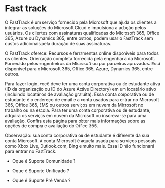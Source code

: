 # Fast track

O FastTrack é um serviço fornecido pela Microsoft que ajuda os clientes a integrar as soluções do Microsoft Cloud e impulsiona a adoção pelos usuários. Os clientes com assinaturas qualificadas do Microsoft 365, Office 365, Azure ou Dynamics 365, entre outros, podem usar o FastTrack sem custos adicionais pela duração de suas assinaturas.
 
O FastTrack oferece: 
Recursos e ferramentas online disponíveis para todos os clientes.
Orientação completa fornecida pela engenharia da Microsoft.
Fornecido pelos engenheiros da Microsoft ou por parceiros aprovados.
Está disponível para o Microsoft 365, Office 365, Azure, Dynamics 365, entre outros.


Para fazer login, você deve ter uma conta corporativa ou de estudante ativa (ID da organização ou ID do Azure Active Directory) em um locatário ativo (incluindo locatários de avaliação gratuita). Essa conta corporativa ou de estudante é o endereço de email e a conta usados para entrar no Microsoft 365, Office 365, EMS ou outros serviços em nuvem da Microsoft no trabalho ou na escola. Para ter uma conta corporativa ou de estudante, adquira os serviços em nuvem da Microsoft ou inscreva-se para uma avaliação. Confira esta página para obter mais informações sobre as opções de compra e avaliação do Office 365.
 
Observação: sua conta corporativa ou de estudante é diferente da sua conta Microsoft. A conta Microsoft é aquela usada para serviços pessoais como Xbox Live, Outlook.com, Bing e muito mais. Essa ID não funcionará para entrar no FastTrack.

- Oque é Suporte Comunidade ?

- Oque é Suporte Unificado ?

- Oque é Suporte Pré Venda ?
